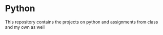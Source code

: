 # Python
This repository contains the projects on python and assignments from class and my own as well
